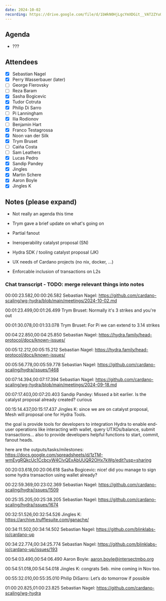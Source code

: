 ```yaml
---
date: 2024-10-02
recording: https://drive.google.com/file/d/1bWkN0HjLgcYmXDGit__VAT2ZYuQVvNfU
---
```


## Agenda
- ???

## Attendees
  - [x] Sebastian Nagel
  - [x] Perry Wasserbauer (later)
  - [ ] George Flerovsky
  - [ ] Reza Baram
  - [x] Sasha Bogicevic
  - [x] Tudor Cotruta
  - [x] Philip Di Sarro
  - [ ] Pi Lanningham
  - [x] Ilia Rodionov
  - [ ] Benjamin Hart
  - [x] Franco Testagrossa
  - [x] Noon van der Silk
  - [x] Trym Bruset
  - [ ] Caiña Costa
  - [ ] Sam Leathers
  - [x] Lucas Pedro
  - [x] Sandip Pandey
  - [x] Jingles
  - [x] Martin Schere
  - [x] Aaron Boyle
  - [x] Jingles K

## Notes (please expand)

- Not really an agenda this time

- Trym gave a brief update on what's going on

- Partial fanout

- Ineroperability catalyst proposal (SN)

- Hydra SDK / tooling catalyst proposal (JK)

- UX needs of Cardano projects (no nix, docker, ...)

- Enforcable inclusion of transactions on L2s

### Chat transcript - TODO: merge relevant things into notes
00:00:23.582,00:00:26.582
Sebastian Nagel: https://github.com/cardano-scaling/wg-hydra/blob/main/meetings/2024-10-02.md

00:01:23.499,00:01:26.499
Trym Bruset: Normally it's 3 strikes and you're out

00:01:30.078,00:01:33.078
Trym Bruset: For Pi we can extend to 3.14 strikes

00:04:22.850,00:04:25.850
Sebastian Nagel: https://hydra.family/head-protocol/docs/known-issues/

00:05:12.212,00:05:15.212
Sebastian Nagel: https://hydra.family/head-protocol/docs/known-issues/

00:05:56.778,00:05:59.778
Sebastian Nagel: https://github.com/cardano-scaling/hydra/issues/1468

00:07:14.394,00:07:17.394
Sebastian Nagel: https://github.com/cardano-scaling/wg-hydra/blob/main/meetings/2024-09-18.md

00:07:17.403,00:07:20.403
Sandip Pandey: Missed a bit earlier. Is the catalyst proposal already created? curious

00:15:14.437,00:15:17.437
Jingles K: since we are on catalyst proposal, Mesh will proposal one for Hydra Tools. 

the goal is provide tools for developers to integration Hydra to enable end-user operations like interacting with wallet, query UTXOs/balance, submit transactions... also to provide developers helpful functions to start, commit, fanout heads.

here are the outputs/tasks/milestones:
https://docs.google.com/spreadsheets/d/1zTM-wmEvgRQkcUc1CcbcyW4CIvQExAbUUQR2OHx7kWg/edit?usp=sharing

00:20:03.618,00:20:06.618
Sasha Bogicevic: nice! did you manage to sign some hydra transaction using wallet already?

00:22:59.369,00:23:02.369
Sebastian Nagel: https://github.com/cardano-scaling/hydra/issues/1509

00:25:35.205,00:25:38.205
Sebastian Nagel: https://github.com/cardano-scaling/hydra/issues/1674

00:32:51.526,00:32:54.526
Jingles K: https://archive.trufflesuite.com/ganache/

00:34:11.502,00:34:14.502
Sebastian Nagel: https://github.com/blinklabs-io/cardano-up

00:34:22.774,00:34:25.774
Sebastian Nagel: https://github.com/blinklabs-io/cardano-up/issues/193

00:54:03.490,00:54:06.490
Aaron Boyle: aaron.boyle@intersectmbo.org

00:54:51.018,00:54:54.018
Jingles K: congrats Seb. mine coming in Nov too.

00:55:32.010,00:55:35.010
Philip DiSarro: Let’s do tomorrow if possible

01:00:20.825,01:00:23.825
Sebastian Nagel: https://github.com/cardano-scaling/wg-hydra

